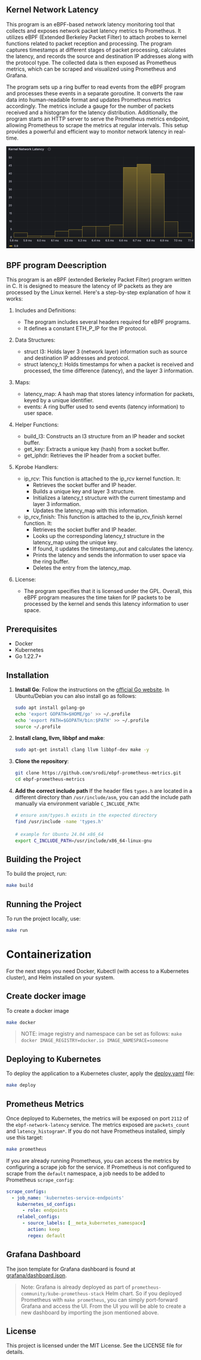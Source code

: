 ## Kernel Network Latency
This program is an eBPF-based network latency monitoring tool that collects and exposes network packet latency metrics to Prometheus. It utilizes eBPF (Extended Berkeley Packet Filter) to attach probes to kernel functions related to packet reception and processing. The program captures timestamps at different stages of packet processing, calculates the latency, and records the source and destination IP addresses along with the protocol type. The collected data is then exposed as Prometheus metrics, which can be scraped and visualized using Prometheus and Grafana.

The program sets up a ring buffer to read events from the eBPF program and processes these events in a separate goroutine. It converts the raw data into human-readable format and updates Prometheus metrics accordingly. The metrics include a gauge for the number of packets received and a histogram for the latency distribution. Additionally, the program starts an HTTP server to serve the Prometheus metrics endpoint, allowing Prometheus to scrape the metrics at regular intervals. This setup provides a powerful and efficient way to monitor network latency in real-time.

![Grafana Dashboard](./static/grafana.png)


## BPF program Deescription

This program is an eBPF (extended Berkeley Packet Filter) program written in C. It is designed to measure the latency of IP packets as they are processed by the Linux kernel. Here's a step-by-step explanation of how it works:

1. Includes and Definitions:
    - The program includes several headers required for eBPF programs.
    - It defines a constant ETH_P_IP for the IP protocol.

2. Data Structures:
    - struct l3: Holds layer 3 (network layer) information such as source and destination IP addresses and protocol.
    - struct latency_t: Holds timestamps for when a packet is received and processed, the time difference (latency), and the layer 3 information.

3. Maps:
    - latency_map: A hash map that stores latency information for packets, keyed by a unique identifier.
    - events: A ring buffer used to send events (latency information) to user space.


4. Helper Functions:
    - build_l3: Constructs an l3 structure from an IP header and socket buffer.
    - get_key: Extracts a unique key (hash) from a socket buffer.
    - get_iphdr: Retrieves the IP header from a socket buffer.

5. Kprobe Handlers:
    - ip_rcv: This function is attached to the ip_rcv kernel function. It:
      * Retrieves the socket buffer and IP header.
      * Builds a unique key and layer 3 structure.
      * Initializes a latency_t structure with the current timestamp and layer 3 information.
      * Updates the latency_map with this information.
    - ip_rcv_finish: This function is attached to the ip_rcv_finish kernel function. It:
      * Retrieves the socket buffer and IP header.
      * Looks up the corresponding latency_t structure in the latency_map using the unique key.
      * If found, it updates the timestamp_out and calculates the latency.
      * Prints the latency and sends the information to user space via the ring buffer.
      * Deletes the entry from the latency_map.

6. License:
    - The program specifies that it is licensed under the GPL.
    Overall, this eBPF program measures the time taken for IP packets to be processed by the kernel and sends this latency information to user space.

## Prerequisites

* Docker
* Kubernetes
* Go 1.22.7+

## Installation

1. **Install Go**: Follow the instructions on the [official Go website](https://golang.org/doc/install). In Ubuntu/Debian you can also install go as follows:
    ```sh
    sudo apt install golang-go
    echo 'export GOPATH=$HOME/go' >> ~/.profile
    echo 'export PATH=$GOPATH/bin:$PATH' >> ~/.profile
    source ~/.profile
    ```
2. **Install clang, llvm, libbpf and make**:
    ```sh
    sudo apt-get install clang llvm libbpf-dev make -y
    ```
3. **Clone the repository**:
    ```sh
    git clone https://github.com/srodi/ebpf-prometheus-metrics.git
    cd ebpf-prometheus-metrics
    ```
4. **Add the correct include path**
    If the header files `types.h` are located in a different directory than `/usr/include/asm`, you can add the include path manually via environment variable `C_INCLUDE_PATH`:

    ```sh
    # ensure asm/types.h exists in the expected directory
    find /usr/include -name 'types.h'

    # example for Ubuntu 24.04 x86_64 
    export C_INCLUDE_PATH=/usr/include/x86_64-linux-gnu
    ```

## Building the Project
To build the project, run:

```sh
make build
```

## Running the Project
To run the project locally, use:

```sh
make run
```

# Containerization

For the next steps you need Docker, Kubectl (with access to a Kubernetes cluster), and Helm installed on your system.

## Create docker image
To create a docker image

```sh
make docker
```

>NOTE: image registry and namespace can be set as follows: `make docker IMAGE_REGISTRY=docker.io IMAGE_NAMESPACE=someone`


## Deploying to Kubernetes
To deploy the application to a Kubernetes cluster, apply the [deploy.yaml](deploy.yaml) file:

```sh
make deploy
```

## Prometheus Metrics
Once deployed to Kubernetes, the metrics will be exposed on port `2112` of the `ebpf-network-latency` service. The metrics exposed are `packets_count` and `latency_histogram*`. If you do not have Prometheus installed, simply use this target:

```sh
make prometheus
```

If you are already running Prometheus, you can access the metrics by configuring a scrape job for the service. If Prometheus is not configured to scrape from the `default` namespace, a job needs to be added to Prometheus `scrape_config`:

```yaml
scrape_configs:
  - job_name: 'kubernetes-service-endpoints'
    kubernetes_sd_configs:
      - role: endpoints
    relabel_configs:
      - source_labels: [__meta_kubernetes_namespace]
        action: keep
        regex: default
```

## Grafana Dashboard
The json template for Grafana dashboard is found at [grafana/dashboard.json](./grafana/dashboard.json).

> Note: Grafana is already deployed as part of `prometheus-community/kube-prometheus-stack` Helm chart. So if you deployed Prometheus with `make prometheus`, you can simply port-forward Grafana and access the UI. From the UI you will be able to create a new dashboard by importing the json mentioned above.

## License
This project is licensed under the MIT License. See the LICENSE file for details.